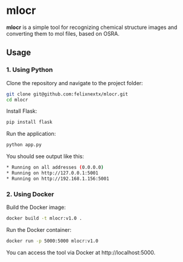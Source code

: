 # mlocr

**mlocr** is a simple tool for recognizing chemical structure images and converting them to mol files, based on OSRA.

## Usage

### 1. Using Python
Clone the repository and navigate to the project folder:
```bash
git clone git@github.com:felixnextx/mlocr.git
cd mlocr
```

Install Flask:
```bash
pip install flask
```

Run the application:
```bash
python app.py
```
You should see output like this:
```bash
* Running on all addresses (0.0.0.0)
* Running on http://127.0.0.1:5001
* Running on http://192.168.1.156:5001
```

### 2. Using Docker
Build the Docker image:
```bash
docker build -t mlocr:v1.0 .
```

Run the Docker container:
```bash
docker run -p 5000:5000 mlocr:v1.0
```

You can access the tool via Docker at http://localhost:5000.
